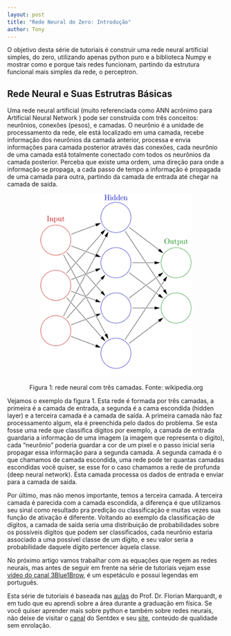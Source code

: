 ```yaml
---
layout: post
title: "Rede Neural do Zero: Introdução"
author: Tony
---
```


 O objetivo desta série de tutoriais é construir uma rede neural artificial simples, do zero, utilizando apenas python puro e a biblioteca Numpy e mostrar como e porque tais redes funcionam, partindo da estrutura funcional mais simples da rede, o perceptron.  

## Rede Neural e Suas Estrutras Básicas

 Uma rede neural artificial (muito referenciada como ANN acrônimo para Artificial Neural Network ) pode ser construída com três conceitos: neurônios, conexões (pesos), e camadas.
 O neurônio é a unidade de processamento da rede, ele está localizado em uma camada, recebe informação dos neurônios da camada anterior, processa  e envia informações para camada posterior através das conexões, cada neurônio de uma camada está totalmente conectado com todos os neurônios da camada posterior. Perceba que existe uma ordem, uma direção para onde a informação se propaga, a cada passo de tempo a informação é propagada de uma camada para outra, partindo da camada de entrada até chegar na camada de saída. 

<p align="center">
  <img src="/assets/images/anthony/netexapleaan1.png" alt="Rede neural com três camadas" width="350"/>
</p>
<p align="center">
  Figura 1: rede neural com três camadas. Fonte: wikipedia.org
</p>


 Vejamos o exemplo da figura 1. Esta rede é formada por três camadas, a primeira é a camada de entrada, a segunda é a cama escondida (hidden layer) e a terceira camada é a camada de saída. 
 A primeira camada não faz processamento algum, ela é preenchida pelo dados do problema. Se esta fosse uma rede que classifica dígitos por exemplo, a camada de entrada guardaria a informação de uma imagem (a imagem que representa o digito), cada “neurônio” poderia guardar a cor de um pixel e o passo inicial seria propagar essa informação para a segunda camada.
 A segunda camada é o que chamamos de camada escondida, uma rede pode ter quantas camadas escondidas você quiser, se esse for o caso chamamos a rede de profunda (deep neural network). Esta camada processa os dados de entrada e enviar para a camada de saída.

 Por último, mas não menos importante, temos a terceira camada. A terceira camada é parecida com a camada escondida, a diferença é que utilizamos seu sinal como resultado pra predição ou classificação e muitas vezes sua função de ativação é diferente. Voltando ao exemplo da classificação de dígitos, a camada de saída seria uma distribuição de probabilidades sobre os possíveis dígitos que podem ser classificados, cada neurônio estaria associado a uma possível classe de um dígito, e seu valor seria a probabilidade daquele dígito pertencer àquela classe.

 No próximo artigo vamos trabalhar com as equações que regem as redes neurais, mas antes de seguir em frente na série de tutoriais vejam esse [vídeo do canal 3Blue1Brow](https://www.youtube.com/watch?v=aircAruvnKk), é um espetáculo e possui legendas em português.

 Esta série de tutoriais é baseada nas [aulas](https://machine-learning-for-physicists.org/) do Prof. Dr. Florian Marquardt, e em tudo que eu aprendi sobre a área durante a graduação em física. Se você quiser aprender mais sobre python e também sobre redes neurais, não deixe de visitar o [canal](https://www.youtube.com/user/sentdex) do Sentdex e seu [site](https://pythonprogramming.net/), conteúdo de qualidade sem enrolação.

